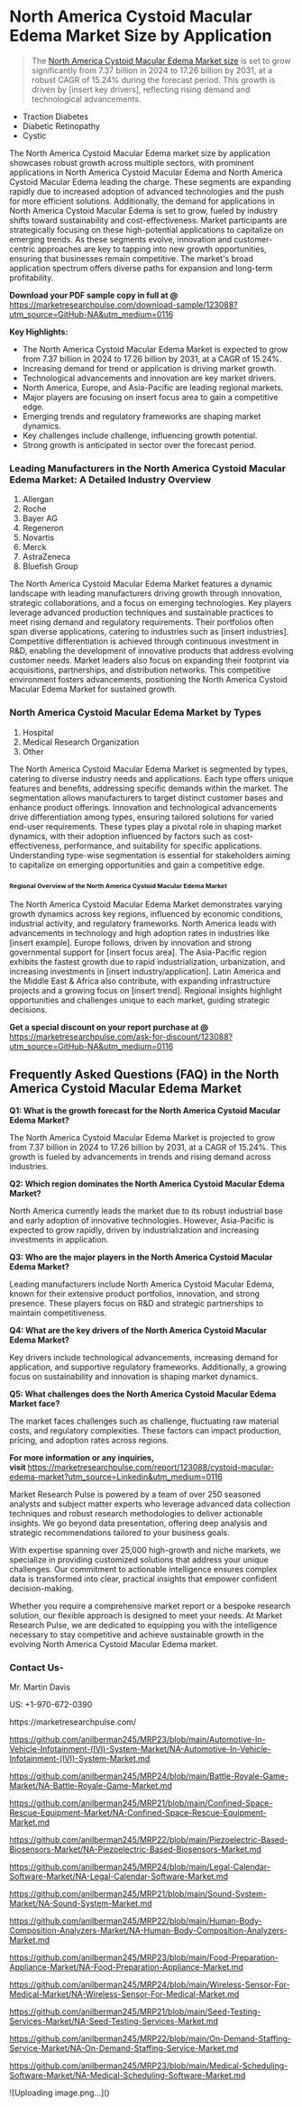 <h1>North America Cystoid Macular Edema Market&nbsp;Size by Application</h1><blockquote><p>The <a href="https://marketresearchpulse.com/download-sample/123088?utm_source=GitHub-NA&amp;utm_medium=0116">North America Cystoid Macular Edema Market size</a> is set to grow significantly from 7.37 billion in 2024 to 17.26 billion by 2031, at a robust CAGR of 15.24% during the forecast period. This growth is driven by [insert key drivers], reflecting rising demand and technological advancements.</p></blockquote><ul><li>Traction Diabetes<li> Diabetic Retinopathy<li> Cystic</li></ul><p>The North America Cystoid Macular Edema market size by application showcases robust growth across multiple sectors, with prominent applications in North America Cystoid Macular Edema and North America Cystoid Macular Edema leading the charge. These segments are expanding rapidly due to increased adoption of advanced technologies and the push for more efficient solutions. Additionally, the demand for applications in North America Cystoid Macular Edema is set to grow, fueled by industry shifts toward sustainability and cost-effectiveness. Market participants are strategically focusing on these high-potential applications to capitalize on emerging trends. As these segments evolve, innovation and customer-centric approaches are key to tapping into new growth opportunities, ensuring that businesses remain competitive. The market's broad application spectrum offers diverse paths for expansion and long-term profitability.</p><p><strong>Download your PDF sample copy in full at @ </strong><a href="https://marketresearchpulse.com/download-sample/123088?utm_source=GitHub-NA&amp;utm_medium=0116">https://marketresearchpulse.com/download-sample/123088?utm_source=GitHub-NA&amp;utm_medium=0116</a></p><p><strong>Key Highlights: </strong></p><ul><li>The North America Cystoid Macular Edema Market is expected to grow from 7.37 billion in 2024 to 17.26 billion by 2031, at a CAGR of 15.24%.</li><li>Increasing demand for trend or application is driving market growth.</li><li>Technological advancements and innovation are key market drivers.</li><li>North America, Europe, and Asia-Pacific are leading regional markets.</li><li>Major players are focusing on insert focus area to gain a competitive edge.</li><li>Emerging trends and regulatory frameworks are shaping market dynamics.</li><li>Key challenges include challenge, influencing growth potential.</li><li>Strong growth is anticipated in sector over the forecast period.</li></ul><h3>Leading Manufacturers in the North America Cystoid Macular Edema Market: A Detailed Industry Overview</h3><ol><li>Allergan</li><li>Roche</li><li>Bayer AG</li><li>Regeneron</li><li>Novartis</li><li>Merck</li><li>AstraZeneca</li><li>Bluefish Group</li></ol><div class="flex max-w-full flex-col flex-grow"><div class="min-h-8 text-message flex w-full flex-col items-end gap-2 whitespace-normal break-words [.text-message+&amp;]:mt-5" dir="auto" data-message-author-role="assistant" data-message-id="fd8432e4-4910-450d-b182-61b7bfb0a01f" data-message-model-slug="gpt-4o"><div class="flex w-full flex-col gap-1 empty:hidden first:pt-[3px]"><div class="markdown prose w-full break-words dark:prose-invert light"><p>The North America Cystoid Macular Edema Market features a dynamic landscape with leading manufacturers driving growth through innovation, strategic collaborations, and a focus on emerging technologies. Key players leverage advanced production techniques and sustainable practices to meet rising demand and regulatory requirements. Their portfolios often span diverse applications, catering to industries such as [insert industries]. Competitive differentiation is achieved through continuous investment in R&amp;D, enabling the development of innovative products that address evolving customer needs. Market leaders also focus on expanding their footprint via acquisitions, partnerships, and distribution networks. This competitive environment fosters advancements, positioning the North America Cystoid Macular Edema Market for sustained growth.</p></div></div></div></div><h3>North America Cystoid Macular Edema Market by Types</h3><ol><li>Hospital<li> Medical Research Organization<li> Other</li></ol><div class="flex max-w-full flex-col flex-grow"><div class="min-h-8 text-message flex w-full flex-col items-end gap-2 whitespace-normal break-words [.text-message+&amp;]:mt-5" dir="auto" data-message-author-role="assistant" data-message-id="084470be-0bb7-4664-bddf-5156b4f41249" data-message-model-slug="gpt-4o-mini"><div class="flex w-full flex-col gap-1 empty:hidden first:pt-[3px]"><div class="markdown prose w-full break-words dark:prose-invert light"><p>The North America Cystoid Macular Edema Market is segmented by types, catering to diverse industry needs and applications. Each type offers unique features and benefits, addressing specific demands within the market. The segmentation allows manufacturers to target distinct customer bases and enhance product offerings. Innovation and technological advancements drive differentiation among types, ensuring tailored solutions for varied end-user requirements. These types play a pivotal role in shaping market dynamics, with their adoption influenced by factors such as cost-effectiveness, performance, and suitability for specific applications. Understanding type-wise segmentation is essential for stakeholders aiming to capitalize on emerging opportunities and gain a competitive edge.</p></div></div></div></div><h3><span style="font-size: 11px;">Regional Overview of the North America Cystoid Macular Edema Market</span></h3><div class="flex max-w-full flex-col flex-grow"><div class="min-h-8 text-message flex w-full flex-col items-end gap-2 whitespace-normal break-words [.text-message+&amp;]:mt-5" dir="auto" data-message-author-role="assistant" data-message-id="e9038762-ce64-4e30-91c9-9bd413514231" data-message-model-slug="gpt-4o-mini"><div class="flex w-full flex-col gap-1 empty:hidden first:pt-[3px]"><div class="markdown prose w-full break-words dark:prose-invert light"><p>The North America Cystoid Macular Edema Market demonstrates varying growth dynamics across key regions, influenced by economic conditions, industrial activity, and regulatory frameworks. North America leads with advancements in technology and high adoption rates in industries like [insert example]. Europe follows, driven by innovation and strong governmental support for [insert focus area]. The Asia-Pacific region exhibits the fastest growth due to rapid industrialization, urbanization, and increasing investments in [insert industry/application]. Latin America and the Middle East &amp; Africa also contribute, with expanding infrastructure projects and a growing focus on [insert trend]. Regional insights highlight opportunities and challenges unique to each market, guiding strategic decisions.</p></div></div></div></div><p><strong>Get a special discount on your report purchase at @ </strong><a href="https://marketresearchpulse.com/ask-for-discount/123088?utm_source=GitHub-NA&amp;utm_medium=0116">https://marketresearchpulse.com/ask-for-discount/123088?utm_source=GitHub-NA&amp;utm_medium=0116</a></p><h2>Frequently Asked Questions (FAQ) in the North America Cystoid Macular Edema Market</h2><p><strong>Q1: What is the growth forecast for the North America Cystoid Macular Edema Market?</strong></p><p>The North America Cystoid Macular Edema Market is projected to grow from 7.37 billion in 2024 to 17.26 billion by 2031, at a CAGR of 15.24%. This growth is fueled by advancements in trends and rising demand across industries.</p><p><strong>Q2: Which region dominates the North America Cystoid Macular Edema Market?</strong></p><p>North America currently leads the market due to its robust industrial base and early adoption of innovative technologies. However, Asia-Pacific is expected to grow rapidly, driven by industrialization and increasing investments in application.</p><p><strong>Q3: Who are the major players in the North America Cystoid Macular Edema Market?</strong></p><p>Leading manufacturers include North America Cystoid Macular Edema, known for their extensive product portfolios, innovation, and strong presence. These players focus on R&amp;D and strategic partnerships to maintain competitiveness.</p><p><strong>Q4: What are the key drivers of the North America Cystoid Macular Edema Market?</strong></p><p>Key drivers include technological advancements, increasing demand for application, and supportive regulatory frameworks. Additionally, a growing focus on sustainability and innovation is shaping market dynamics.</p><p><strong>Q5: What challenges does the North America Cystoid Macular Edema Market face?</strong></p><p>The market faces challenges such as challenge, fluctuating raw material costs, and regulatory complexities. These factors can impact production, pricing, and adoption rates across regions.</p><p><strong>For more information or any inquiries, visit&nbsp;</strong><a href="https://marketresearchpulse.com/report/123088/cystoid-macular-edema-market?utm_source=Linkedin&utm_medium=0116">https://marketresearchpulse.com/report/123088/cystoid-macular-edema-market?utm_source=Linkedin&utm_medium=0116</a></p><p>Market Research Pulse is powered by a team of over 250 seasoned analysts and subject matter experts who leverage advanced data collection techniques and robust research methodologies to deliver actionable insights. We go beyond data presentation, offering deep analysis and strategic recommendations tailored to your business goals.</p><p>With expertise spanning over 25,000 high-growth and niche markets, we specialize in providing customized solutions that address your unique challenges. Our commitment to actionable intelligence ensures complex data is transformed into clear, practical insights that empower confident decision-making.</p><p>Whether you require a comprehensive market report or a bespoke research solution, our flexible approach is designed to meet your needs. At Market Research Pulse, we are dedicated to equipping you with the intelligence necessary to stay competitive and achieve sustainable growth in the evolving North America Cystoid Macular Edema market.</p><h3><strong>Contact Us-</strong></h3><p>Mr. Martin Davis</p><p>US: +1-970-672-0390</p><p>https://marketresearchpulse.com/</p><p><a href="https://github.com/anilberman245/MRP23/blob/main/Automotive-In-Vehicle-Infotainment-(IVI)-System-Market/NA-Automotive-In-Vehicle-Infotainment-(IVI)-System-Market.md">https://github.com/anilberman245/MRP23/blob/main/Automotive-In-Vehicle-Infotainment-(IVI)-System-Market/NA-Automotive-In-Vehicle-Infotainment-(IVI)-System-Market.md</a></p><p><a href="https://github.com/anilberman245/MRP24/blob/main/Battle-Royale-Game-Market/NA-Battle-Royale-Game-Market.md">https://github.com/anilberman245/MRP24/blob/main/Battle-Royale-Game-Market/NA-Battle-Royale-Game-Market.md</a></p><p><a href="https://github.com/anilberman245/MRP21/blob/main/Confined-Space-Rescue-Equipment-Market/NA-Confined-Space-Rescue-Equipment-Market.md">https://github.com/anilberman245/MRP21/blob/main/Confined-Space-Rescue-Equipment-Market/NA-Confined-Space-Rescue-Equipment-Market.md</a></p><p><a href="https://github.com/anilberman245/MRP22/blob/main/Piezoelectric-Based-Biosensors-Market/NA-Piezoelectric-Based-Biosensors-Market.md">https://github.com/anilberman245/MRP22/blob/main/Piezoelectric-Based-Biosensors-Market/NA-Piezoelectric-Based-Biosensors-Market.md</a></p><p><a href="https://github.com/anilberman245/MRP24/blob/main/Legal-Calendar-Software-Market/NA-Legal-Calendar-Software-Market.md">https://github.com/anilberman245/MRP24/blob/main/Legal-Calendar-Software-Market/NA-Legal-Calendar-Software-Market.md</a></p><p><a href="https://github.com/anilberman245/MRP21/blob/main/Sound-System-Market/NA-Sound-System-Market.md">https://github.com/anilberman245/MRP21/blob/main/Sound-System-Market/NA-Sound-System-Market.md</a></p><p><a href="https://github.com/anilberman245/MRP22/blob/main/Human-Body-Composition-Analyzers-Market/NA-Human-Body-Composition-Analyzers-Market.md">https://github.com/anilberman245/MRP22/blob/main/Human-Body-Composition-Analyzers-Market/NA-Human-Body-Composition-Analyzers-Market.md</a></p><p><a href="https://github.com/anilberman245/MRP23/blob/main/Food-Preparation-Appliance-Market/NA-Food-Preparation-Appliance-Market.md">https://github.com/anilberman245/MRP23/blob/main/Food-Preparation-Appliance-Market/NA-Food-Preparation-Appliance-Market.md</a></p><p><a href="https://github.com/anilberman245/MRP24/blob/main/Wireless-Sensor-For-Medical-Market/NA-Wireless-Sensor-For-Medical-Market.md">https://github.com/anilberman245/MRP24/blob/main/Wireless-Sensor-For-Medical-Market/NA-Wireless-Sensor-For-Medical-Market.md</a></p><p><a href="https://github.com/anilberman245/MRP21/blob/main/Seed-Testing-Services-Market/NA-Seed-Testing-Services-Market.md">https://github.com/anilberman245/MRP21/blob/main/Seed-Testing-Services-Market/NA-Seed-Testing-Services-Market.md</a></p><p><a href="https://github.com/anilberman245/MRP22/blob/main/On-Demand-Staffing-Service-Market/NA-On-Demand-Staffing-Service-Market.md">https://github.com/anilberman245/MRP22/blob/main/On-Demand-Staffing-Service-Market/NA-On-Demand-Staffing-Service-Market.md</a></p><p><a href="https://github.com/anilberman245/MRP23/blob/main/Medical-Scheduling-Software-Market/NA-Medical-Scheduling-Software-Market.md">https://github.com/anilberman245/MRP23/blob/main/Medical-Scheduling-Software-Market/NA-Medical-Scheduling-Software-Market.md</a></p>
![Uploading image.png…]()
